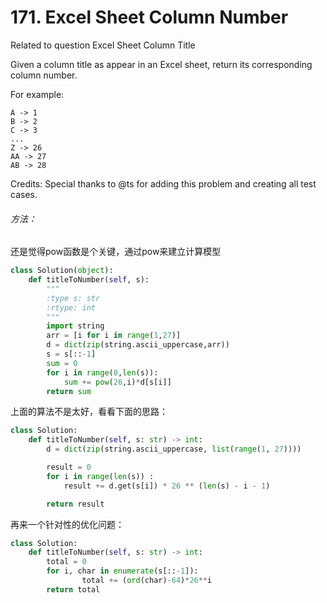 # 171. Excel Sheet Column Number

Related to question Excel Sheet Column Title

Given a column title as appear in an Excel sheet, return its corresponding column number.

For example:

    A -> 1
    B -> 2
    C -> 3
    ...
    Z -> 26
    AA -> 27
    AB -> 28
Credits:
Special thanks to @ts for adding this problem and creating all test cases.

###### 方法：
还是觉得pow函数是个关键，通过pow来建立计算模型

```python
class Solution(object):
    def titleToNumber(self, s):
        """
        :type s: str
        :rtype: int
        """
        import string
        arr = [i for i in range(1,27)]
        d = dict(zip(string.ascii_uppercase,arr))
        s = s[::-1]
        sum = 0
        for i in range(0,len(s)):
            sum += pow(26,i)*d[s[i]]
        return sum

```

上面的算法不是太好，看看下面的思路：

```python
class Solution:
    def titleToNumber(self, s: str) -> int:
        d = dict(zip(string.ascii_uppercase, list(range(1, 27))))

        result = 0
        for i in range(len(s)) :
            result += d.get(s[i]) * 26 ** (len(s) - i - 1)

        return result

```
再来一个针对性的优化问题：

```python
class Solution:
    def titleToNumber(self, s: str) -> int:
        total = 0
        for i, char in enumerate(s[::-1]):
                total += (ord(char)-64)*26**i
        return total
```
